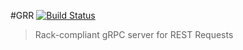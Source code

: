 #GRR [![Build Status](https://travis-ci.org/j-slvr/grr-server.svg?branch=master)](https://travis-ci.org/j-slvr/grr-server)

> Rack-compliant gRPC server for REST Requests